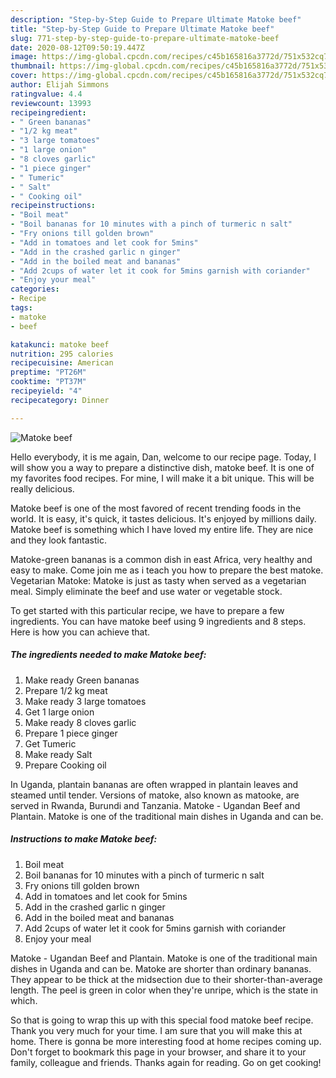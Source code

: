 ```yaml
---
description: "Step-by-Step Guide to Prepare Ultimate Matoke beef"
title: "Step-by-Step Guide to Prepare Ultimate Matoke beef"
slug: 771-step-by-step-guide-to-prepare-ultimate-matoke-beef
date: 2020-08-12T09:50:19.447Z
image: https://img-global.cpcdn.com/recipes/c45b165816a3772d/751x532cq70/matoke-beef-recipe-main-photo.jpg
thumbnail: https://img-global.cpcdn.com/recipes/c45b165816a3772d/751x532cq70/matoke-beef-recipe-main-photo.jpg
cover: https://img-global.cpcdn.com/recipes/c45b165816a3772d/751x532cq70/matoke-beef-recipe-main-photo.jpg
author: Elijah Simmons
ratingvalue: 4.4
reviewcount: 13993
recipeingredient:
- " Green bananas"
- "1/2 kg meat"
- "3 large tomatoes"
- "1 large onion"
- "8 cloves garlic"
- "1 piece ginger"
- " Tumeric"
- " Salt"
- " Cooking oil"
recipeinstructions:
- "Boil meat"
- "Boil bananas for 10 minutes with a pinch of turmeric n salt"
- "Fry onions till golden brown"
- "Add in tomatoes and let cook for 5mins"
- "Add in the crashed garlic n ginger"
- "Add in the boiled meat and bananas"
- "Add 2cups of water let it cook for 5mins garnish with coriander"
- "Enjoy your meal"
categories:
- Recipe
tags:
- matoke
- beef

katakunci: matoke beef 
nutrition: 295 calories
recipecuisine: American
preptime: "PT26M"
cooktime: "PT37M"
recipeyield: "4"
recipecategory: Dinner

---
```



![Matoke beef](https://img-global.cpcdn.com/recipes/c45b165816a3772d/751x532cq70/matoke-beef-recipe-main-photo.jpg)

Hello everybody, it is me again, Dan, welcome to our recipe page. Today, I will show you a way to prepare a distinctive dish, matoke beef. It is one of my favorites food recipes. For mine, I will make it a bit unique. This will be really delicious.

Matoke beef is one of the most favored of recent trending foods in the world. It is easy, it's quick, it tastes delicious. It's enjoyed by millions daily. Matoke beef is something which I have loved my entire life. They are nice and they look fantastic.

Matoke-green bananas is a common dish in east Africa, very healthy and easy to make. Come join me as i teach you how to prepare the best matoke. Vegetarian Matoke: Matoke is just as tasty when served as a vegetarian meal. Simply eliminate the beef and use water or vegetable stock.


To get started with this particular recipe, we have to prepare a few ingredients. You can have matoke beef using 9 ingredients and 8 steps. Here is how you can achieve that.

<!--inarticleads1-->

##### The ingredients needed to make Matoke beef:

1. Make ready  Green bananas
1. Prepare 1/2 kg meat
1. Make ready 3 large tomatoes
1. Get 1 large onion
1. Make ready 8 cloves garlic
1. Prepare 1 piece ginger
1. Get  Tumeric
1. Make ready  Salt
1. Prepare  Cooking oil


In Uganda, plantain bananas are often wrapped in plantain leaves and steamed until tender. Versions of matoke, also known as matooke, are served in Rwanda, Burundi and Tanzania. Matoke - Ugandan Beef and Plantain. Matoke is one of the traditional main dishes in Uganda and can be. 

<!--inarticleads2-->

##### Instructions to make Matoke beef:

1. Boil meat
1. Boil bananas for 10 minutes with a pinch of turmeric n salt
1. Fry onions till golden brown
1. Add in tomatoes and let cook for 5mins
1. Add in the crashed garlic n ginger
1. Add in the boiled meat and bananas
1. Add 2cups of water let it cook for 5mins garnish with coriander
1. Enjoy your meal


Matoke - Ugandan Beef and Plantain. Matoke is one of the traditional main dishes in Uganda and can be. Matoke are shorter than ordinary bananas. They appear to be thick at the midsection due to their shorter-than-average length. The peel is green in color when they&#39;re unripe, which is the state in which. 

So that is going to wrap this up with this special food matoke beef recipe. Thank you very much for your time. I am sure that you will make this at home. There is gonna be more interesting food at home recipes coming up. Don't forget to bookmark this page in your browser, and share it to your family, colleague and friends. Thanks again for reading. Go on get cooking!

